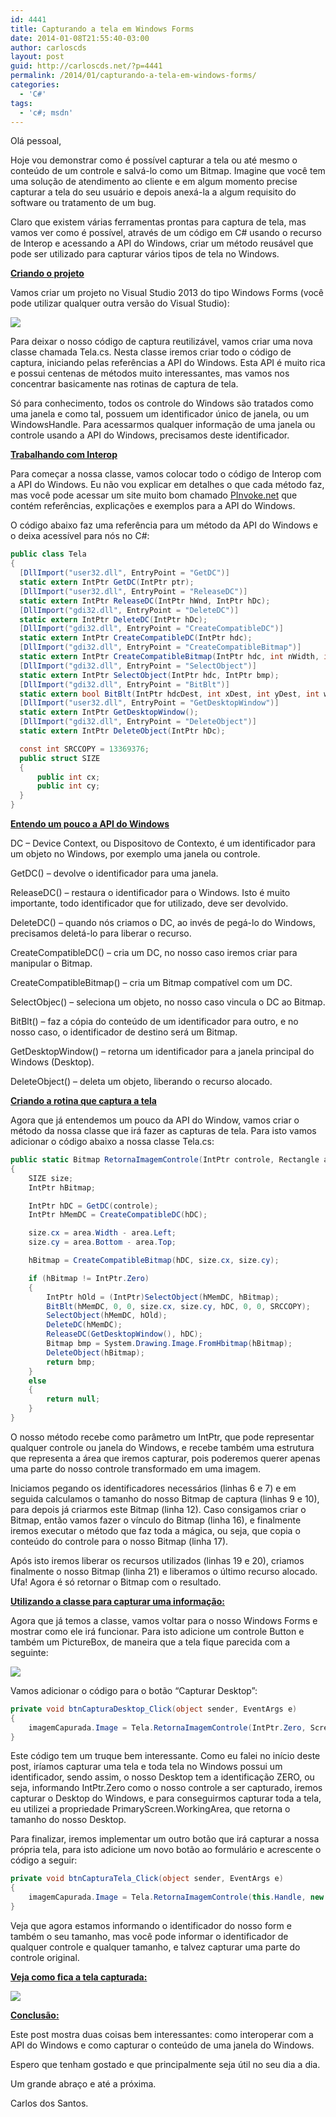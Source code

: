 ```yaml
---
id: 4441
title: Capturando a tela em Windows Forms
date: 2014-01-08T21:55:40-03:00
author: carloscds
layout: post
guid: http://carloscds.net/?p=4441
permalink: /2014/01/capturando-a-tela-em-windows-forms/
categories:
  - 'C#'
tags:
  - 'c#; msdn'
---
```

Olá pessoal,

Hoje vou demonstrar como é possível capturar a tela ou até mesmo o conteúdo de um controle e salvá-lo como um Bitmap. Imagine que você tem uma solução de atendimento ao cliente e em algum momento precise capturar a tela do seu usuário e depois anexá-la a algum requisito do software ou tratamento de um bug.

Claro que existem várias ferramentas prontas para captura de tela, mas vamos ver como é possível, através de um código em C# usando o recurso de Interop e acessando a API do Windows, criar um método reusável que pode ser utilizado para capturar vários tipos de tela no Windows.

**<span style="text-decoration: underline;">Criando o projeto</span>**

Vamos criar um projeto no Visual Studio 2013 do tipo Windows Forms (você pode utilizar qualquer outra versão do Visual Studio):

![]( wp-content/uploads/2014/01/SNAGHTML29cbc21f.png)

Para deixar o nosso código de captura reutilizável, vamos criar uma nova classe chamada Tela.cs. Nesta classe iremos criar todo o código de captura, iniciando pelas referências a API do Windows. Esta API é muito rica e possui centenas de métodos muito interessantes, mas vamos nos concentrar basicamente nas rotinas de captura de tela.

Só para conhecimento, todos os controle do Windows são tratados como uma janela e como tal, possuem um identificador único de janela, ou um WindowsHandle. Para acessarmos qualquer informação de uma janela ou controle usando a API do Windows, precisamos deste identificador.

**<span style="text-decoration: underline;">Trabalhando com Interop</span>**

Para começar a nossa classe, vamos colocar todo o código de Interop com a API do Windows. Eu não vou explicar em detalhes o que cada método faz, mas você pode acessar um site muito bom chamado [PInvoke.net](http://www.pinvoke.net/) que contém referências, explicações e exemplos para a API do Windows.

O código abaixo faz uma referência para um método da API do Windows e o deixa acessível para nós no C#:

```csharp
public class Tela
{
  [DllImport("user32.dll", EntryPoint = "GetDC")]
  static extern IntPtr GetDC(IntPtr ptr);
  [DllImport("user32.dll", EntryPoint = "ReleaseDC")]
  static extern IntPtr ReleaseDC(IntPtr hWnd, IntPtr hDc);
  [DllImport("gdi32.dll", EntryPoint = "DeleteDC")]
  static extern IntPtr DeleteDC(IntPtr hDc);
  [DllImport("gdi32.dll", EntryPoint = "CreateCompatibleDC")]
  static extern IntPtr CreateCompatibleDC(IntPtr hdc);
  [DllImport("gdi32.dll", EntryPoint = "CreateCompatibleBitmap")]
  static extern IntPtr CreateCompatibleBitmap(IntPtr hdc, int nWidth, int nHeight);
  [DllImport("gdi32.dll", EntryPoint = "SelectObject")]
  static extern IntPtr SelectObject(IntPtr hdc, IntPtr bmp);
  [DllImport("gdi32.dll", EntryPoint = "BitBlt")]
  static extern bool BitBlt(IntPtr hdcDest, int xDest, int yDest, int wDest, int hDest, IntPtr hdcSource, int xSrc, int ySrc, int RasterOp);
  [DllImport("user32.dll", EntryPoint = "GetDesktopWindow")]
  static extern IntPtr GetDesktopWindow();
  [DllImport("gdi32.dll", EntryPoint = "DeleteObject")]
  static extern IntPtr DeleteObject(IntPtr hDc);

  const int SRCCOPY = 13369376;
  public struct SIZE
  {
      public int cx;
      public int cy;
  }
}
```

**<span style="text-decoration: underline;">Entendo um pouco a API do Windows</span>**

DC – Device Context, ou Dispositovo de Contexto, é um identificador para um objeto no Windows, por exemplo uma janela ou controle.

GetDC() – devolve o identificador para uma janela.

ReleaseDC() – restaura o identificador para o Windows. Isto é muito importante, todo identificador que for utilizado, deve ser devolvido.

DeleteDC() – quando nós criamos o DC, ao invés de pegá-lo do Windows, precisamos deletá-lo para liberar o recurso.

CreateCompatibleDC() – cria um DC, no nosso caso iremos criar para manipular o Bitmap.

CreateCompatibleBitmap() – cria um Bitmap compatível com um DC.

SelectObjec() – seleciona um objeto, no nosso caso vincula o DC ao Bitmap.

BitBlt() – faz a cópia do conteúdo de um identificador para outro, e no nosso caso, o identificador de destino será um Bitmap.

GetDesktopWindow() – retorna um identificador para a janela principal do Windows (Desktop).

DeleteObject() – deleta um objeto, liberando o recurso alocado.

**<span style="text-decoration: underline;">Criando a rotina que captura a tela</span>**

Agora que já entendemos um pouco da API do Window, vamos criar o método da nossa classe que irá fazer as capturas de tela. Para isto vamos adicionar o código abaixo a nossa classe Tela.cs:

```csharp
public static Bitmap RetornaImagemControle(IntPtr controle, Rectangle area)
{
    SIZE size;
    IntPtr hBitmap;

    IntPtr hDC = GetDC(controle);
    IntPtr hMemDC = CreateCompatibleDC(hDC);

    size.cx = area.Width - area.Left;
    size.cy = area.Bottom - area.Top;

    hBitmap = CreateCompatibleBitmap(hDC, size.cx, size.cy);

    if (hBitmap != IntPtr.Zero)
    {
        IntPtr hOld = (IntPtr)SelectObject(hMemDC, hBitmap);
        BitBlt(hMemDC, 0, 0, size.cx, size.cy, hDC, 0, 0, SRCCOPY);
        SelectObject(hMemDC, hOld);
        DeleteDC(hMemDC);
        ReleaseDC(GetDesktopWindow(), hDC);
        Bitmap bmp = System.Drawing.Image.FromHbitmap(hBitmap);
        DeleteObject(hBitmap);
        return bmp;
    }
    else
    {
        return null;
    }
}
```

O nosso método recebe como parâmetro um IntPtr, que pode representar qualquer controle ou janela do Windows, e recebe também uma estrutura que representa a área que iremos capturar, pois poderemos querer apenas uma parte do nosso controle transformado em uma imagem.

Iniciamos pegando os identificadores necessários (linhas 6 e 7) e em seguida calculamos o tamanho do nosso Bitmap de captura (linhas 9 e 10), para depois já criarmos este Bitmap (linha 12). Caso consigamos criar o Bitmap, então vamos fazer o vínculo do Bitmap (linha 16), e finalmente iremos executar o método que faz toda a mágica, ou seja, que copia o conteúdo do controle para o nosso Bitmap (linha 17).

Após isto iremos liberar os recursos utilizados (linhas 19 e 20), criamos finalmente o nosso Bitmap (linha 21) e liberamos o último recurso alocado. Ufa! Agora é só retornar o Bitmap com o resultado.

**<span style="text-decoration: underline;">Utilizando a classe para capturar uma informação:</span>**

Agora que já temos a classe, vamos voltar para o nosso Windows Forms e mostrar como ele irá funcionar. Para isto adicione um controle Button e também um PictureBox, de maneira que a tela fique parecida com a seguinte:

![]( wp-content/uploads/2014/01/image.png)

Vamos adicionar o código para o botão “Capturar Desktop”:

```csharp
private void btnCapturaDesktop_Click(object sender, EventArgs e)
{
    imagemCapurada.Image = Tela.RetornaImagemControle(IntPtr.Zero, Screen.PrimaryScreen.WorkingArea);
}
```

Este código tem um truque bem interessante. Como eu falei no início deste post, iríamos capturar uma tela e toda tela no Windows possui um identificador, sendo assim, o nosso Desktop tem a identificação ZERO, ou seja, informando IntPtr.Zero como o nosso controle a ser capturado, iremos capturar o Desktop do Windows, e para conseguirmos capturar toda a tela, eu utilizei a propriedade PrimaryScreen.WorkingArea, que retorna o tamanho do nosso Desktop.

Para finalizar, iremos implementar um outro botão que irá capturar a nossa própria tela, para isto adicione um novo botão ao formulário e acrescente o código a seguir:

```csharp
private void btnCapturaTela_Click(object sender, EventArgs e)
{
    imagemCapurada.Image = Tela.RetornaImagemControle(this.Handle, new Rectangle(0,0,this.Width,this.Height));
}
```

Veja que agora estamos informando o identificador do nosso form e também o seu tamanho, mas você pode informar o identificador de qualquer controle e qualquer tamanho, e talvez capturar uma parte do controle original.

**<span style="text-decoration: underline;">Veja como fica a tela capturada:</span>**

![]( wp-content/uploads/2014/01/image1.png)

**<span style="text-decoration: underline;">Conclusão:</span>**

Este post mostra duas coisas bem interessantes: como interoperar com a API do Windows e como capturar o conteúdo de uma janela do Windows.

Espero que tenham gostado e que principalmente seja útil no seu dia a dia.

Um grande abraço e até a próxima.

Carlos dos Santos.

